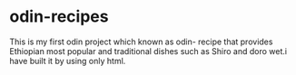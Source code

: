 # odin-recipes
This is my first odin project which known as odin- recipe that provides Ethiopian most popular and traditional dishes such as Shiro and doro wet.i have built it by using only html.